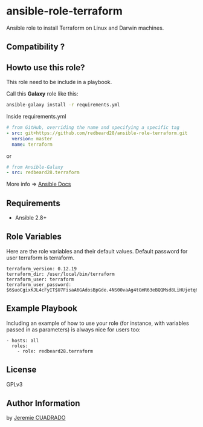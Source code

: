 ansible-role-terraform
========

Ansible role to install Terraform on Linux and Darwin machines.

## Compatibility ?



## Howto use this role?
This role need to be include in a playbook. 

Call this **Galaxy** role  like this:

````bash
ansible-galaxy install -r requirements.yml 
````

Inside requirements.yml
````yaml
# from GitHub, overriding the name and specifying a specific tag
- src: git+https://github.com/redbeard28/ansible-role-terraform.git
  version: master
  name: terraform
````

or
````yaml
# from Ansible-Galaxy
- src: redbeard28.terraform
````

More info => [Ansible Docs](https://docs.ansible.com/ansible-container/roles/access.html)

## Requirements

 * Ansible 2.8+



Role Variables
--------------

Here are the role variables and their default values. Default password for user terraform is terraform.
```
terraform_version: 0.12.19
terraform_dir: /user/local/bin/terraform
terraform_user: terraform
terraform_user_password: $6$uoCgixKJL4cFyIT$U7FisaA6GAdosBpGde.4NS00vaAg4tGmR63eBQQMsd8LiHUjetq6HDXG10719JwbNmQUSLzvG6zq8DOVOggIw1
```

Example Playbook
-------------------------

Including an example of how to use your role (for instance, with variables passed in as parameters) is always nice for users too:

```
- hosts: all
  roles:
    - role: redbeard28.terraform
```

License
-------

GPLv3

Author Information
------------------

by [Jeremie CUADRADO](https://github.com/redbeard28)
